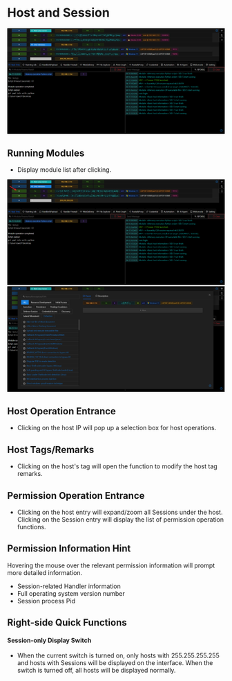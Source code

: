 # Host and Session 

![img.png](webp/host_and_session_list/img.png)

## Running Modules

- Display module list after clicking. 

![img_1.png](webp/host_and_session_list/img_1.png)
![img_2.png](webp/host_and_session_list/img_2.png)

## Host Operation Entrance

- Clicking on the host IP will pop up a selection box for host operations.

## Host Tags/Remarks

- Clicking on the host's tag will open the function to modify the host tag remarks.

## Permission Operation Entrance

- Clicking on the host entry will expand/zoom all Sessions under the host. Clicking on the Session entry will display the list of permission operation functions.

## Permission Information Hint

Hovering the mouse over the relevant permission information will prompt more detailed information.

- Session-related Handler information
- Full operating system version number
- Session process Pid

## Right-side Quick Functions

#### Session-only Display Switch

- When the current switch is turned on, only hosts with 255.255.255.255 and hosts with Sessions will be displayed on the interface. When the switch is turned off, all hosts will be displayed normally.